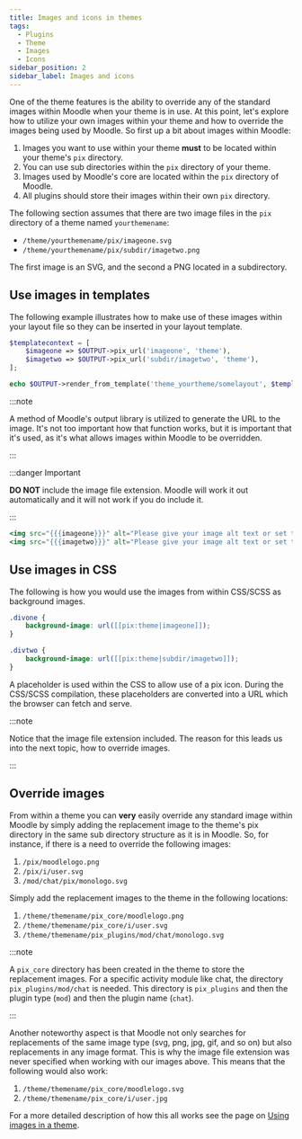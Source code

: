 ```yaml
---
title: Images and icons in themes
tags:
  - Plugins
  - Theme
  - Images
  - Icons
sidebar_position: 2
sidebar_label: Images and icons
---
```


One of the theme features is the ability to override any of the standard images within Moodle when your theme is in use. At this point, let's explore how to utilize your own images within your theme and how to override the images being used by Moodle.
So first up a bit about images within Moodle:

1. Images you want to use within your theme **must** to be located within your theme's `pix` directory.
1. You can use sub directories within the `pix` directory of your theme.
1. Images used by Moodle's core are located within the `pix` directory of Moodle.
1. All plugins should store their images within their own `pix` directory.

The following section assumes that there are two image files in the `pix` directory of a theme named `yourthemename`:

- `/theme/yourthemename/pix/imageone.svg`
- `/theme/yourthemename/pix/subdir/imagetwo.png`

The first image is an SVG, and the second a PNG located in a subdirectory.

## Use images in templates

The following example illustrates how to make use of these images within your layout file so they can be inserted in your layout template.

```php title="theme/yourtheme/layout/somelayout.php"
$templatecontext = [
    $imageone => $OUTPUT->pix_url('imageone', 'theme'),
    $imagetwo => $OUTPUT->pix_url('subdir/imagetwo', 'theme'),
];

echo $OUTPUT->render_from_template('theme_yourtheme/somelayout', $templatecontext);
```

:::note

A method of Moodle's output library is utilized to generate the URL to the image. It's not too important how that function works, but it is important that it's used, as it's what allows images within Moodle to be overridden.

:::

:::danger Important

**DO NOT** include the image file extension. Moodle will work it out automatically and it will not work if you do include it.

:::

```handlebars title="theme/yourtheme/templates/somelayout.mustache"
<img src="{{{imageone}}}" alt="Please give your image alt text or set the role to presentation" width="50" height="50">
<img src="{{{imagetwo}}}" alt="Please give your image alt text or set the role to presentation" width="50" height="50">
```

## Use images in CSS

The following is how you would use the images from within CSS/SCSS as background images.

```css
.divone {
    background-image: url([[pix:theme|imageone]]);
}

.divtwo {
    background-image: url([[pix:theme|subdir/imagetwo]]);
}
```

A placeholder is used within the CSS  to allow use of a pix icon. During the CSS/SCSS compilation, these placeholders are converted into a URL which the browser can fetch and serve.

:::note

Notice that the image file extension included. The reason for this leads us into the next topic, how to override images.

:::

## Override images

From within a theme you can **very** easily override any standard image within Moodle by simply adding the replacement image to the theme's pix directory in the same sub directory structure as it is in Moodle.
So, for instance, if there is a need to override the following images:

1. `/pix/moodlelogo.png`
1. `/pix/i/user.svg`
1. `/mod/chat/pix/monologo.svg`

Simply add the replacement images to the theme in the following locations:

1. `/theme/themename/pix_core/moodlelogo.png`
1. `/theme/themename/pix_core/i/user.svg`
1. `/theme/themename/pix_plugins/mod/chat/monologo.svg`

:::note

A `pix_core` directory has been created in the theme to store the replacement images. For a specific activity module like chat, the directory `pix_plugins/mod/chat` is needed. This directory is `pix_plugins` and then the plugin type (`mod`) and then the plugin name (`chat`).

:::

Another noteworthy aspect is that Moodle not only searches for replacements of the same image type (svg, png, jpg, gif, and so on) but also replacements in any image format. This is why the image file extension was never specified when working with our images above.
This means that the following would also work:

1. `/theme/themename/pix_core/moodlelogo.svg`
1. `/theme/themename/pix_core/i/user.jpg`

For a more detailed description of how this all works see the page on [Using images in a theme](https://docs.moodle.org/dev/Using_images_in_a_theme).
